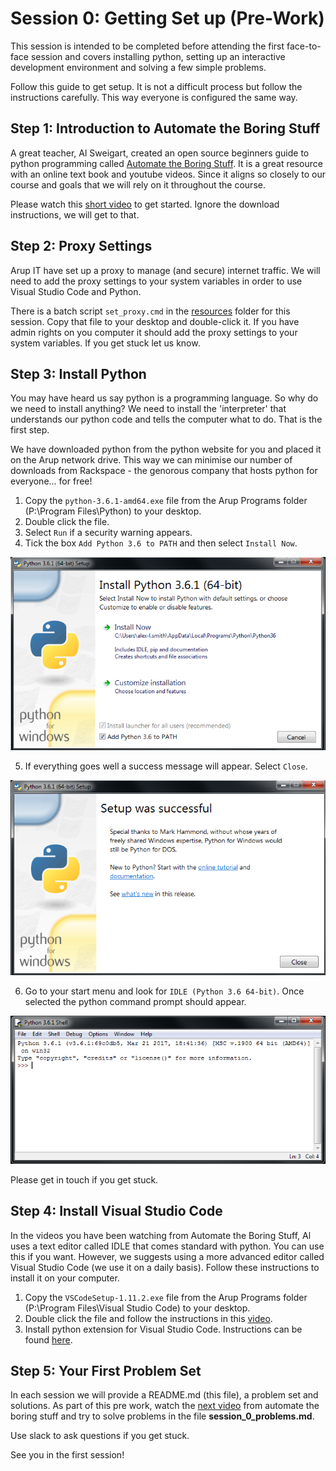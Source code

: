 # Session 0: Getting Set up (Pre-Work)

This session is intended to be completed before attending the first face-to-face session and covers installing python, setting up an interactive development environment and solving a few simple problems.

Follow this guide to get setup. It is not a difficult process but follow the instructions carefully. This way everyone is configured the same way.

## Step 1: Introduction to Automate the Boring Stuff

A great teacher, Al Sweigart, created an open source beginners guide to python programming called [Automate the Boring Stuff](https://automatetheboringstuff.com/). It is a great resource with an online text book and youtube videos. Since it aligns so closely to our course and goals that we will rely on it throughout the course.

Please watch this [short video](https://youtu.be/1F_OgqRuSdI) to get started. Ignore the download instructions, we will get to that.

## Step 2: Proxy Settings

Arup IT have set up a proxy to manage (and secure) internet traffic. We will need to add  the proxy settings to your system variables in order to use Visual Studio Code and Python.

There is a batch script `set_proxy.cmd` in the [resources](https://github.com/ArupAus/lunchtimepython/tree/2017/Session0/Resources) folder for this session. Copy that file to your desktop and double-click it. If you have admin rights on you computer it should add the proxy settings to your system variables. If you get stuck let us know.

## Step 3: Install Python

You may have heard us say python is a programming language. So why do we need to install anything? We need to install the 'interpreter' that understands our python code and tells the computer what to do. That is the first step.

We have downloaded python from the python website for you and placed it on the Arup network drive. This way we can minimise our number of downloads from Rackspace - the genorous company that hosts python for everyone... for free!

1. Copy the `python-3.6.1-amd64.exe` file from the Arup Programs folder (P:\Program Files\Python) to your desktop.
2. Double click the file.
3. Select `Run` if a security warning appears.
4. Tick the box `Add Python 3.6 to PATH` and then select `Install Now`.

![](https://github.com/ArupAus/lunchtimepython/blob/2017/Session0/Resources/PythonInstallImages/Step1.PNG)

5. If everything goes well a success message will appear. Select `Close`.

![](https://github.com/ArupAus/lunchtimepython/blob/2017/Session0/Resources/PythonInstallImages/Step2.PNG)

6. Go to your start menu and look for `IDLE (Python 3.6 64-bit)`. Once selected the python command prompt should appear.

![](https://github.com/ArupAus/lunchtimepython/blob/2017/Session0/Resources/PythonInstallImages/Step3.PNG)

Please get in touch if you get stuck.

## Step 4: Install Visual Studio Code

In the videos you have been watching from Automate the Boring Stuff, Al uses a text editor called IDLE that comes standard with python. You can use this if you want. However, we suggests using a more advanced editor called Visual Studio Code (we use it on a daily basis). Follow these instructions to install it on your computer.

1. Copy the `VSCodeSetup-1.11.2.exe` file from the Arup Programs folder (P:\Program Files\Visual Studio Code) to your desktop.
2. Double click the file and follow the instructions in this [video](https://youtu.be/8tkuu0Rugg4?t=1m34s).
3. Install python extension for Visual Studio Code. Instructions can be found [here](https://code.visualstudio.com/docs/languages/python).

## Step 5: Your First Problem Set

In each session we will provide a README.md (this file), a problem set and solutions. As part of this pre work, watch the [next video](https://youtu.be/7qHMXu99d88) from automate the boring stuff and try to solve problems in the file __session_0_problems.md__.

Use slack to ask questions if you get stuck.

See you in the first session!
 